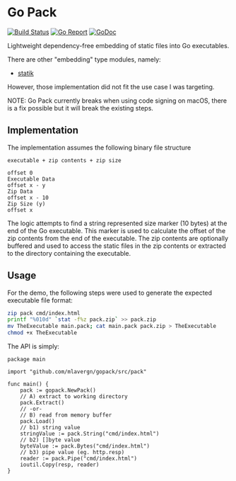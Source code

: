 # Go Pack

[![Build Status](https://github.com/mlavergn/gopack/actions/workflows/build.yml/badge.svg)](https://github.com/mlavergn/gopack/actions/workflows/build.yml)
[![Go Report](https://goreportcard.com/badge/github.com/mlavergn/gopack)](https://goreportcard.com/report/github.com/mlavergn/gopack)
[![GoDoc](https://godoc.org/github.com/mlavergn/gopack/src/gopack?status.svg)](https://godoc.org/github.com/mlavergn/gopack/src/gopack)

Lightweight dependency-free embedding of static files into Go executables.

There are other "embedding" type modules, namely:

- [statik](https://github.com/rakyll/statik)

However, those implementation did not fit the use case I was targeting.

NOTE: Go Pack currently breaks when using code signing on macOS, there is a fix possible but it will break the existing steps.

## Implementation

The implementation assumes the following binary file structure

```text
executable + zip contents + zip size

offset 0
Executable Data
offset x - y
Zip Data
offset x - 10
Zip Size (y)
offset x
```

The logic attempts to find a string represented size marker (10 bytes) at the end of the Go executable. This marker is used
to calculate the offset of the zip contents from the end of the executable. The zip contents are optionally buffered
and used to access the static files in the zip contents or extracted to the directory containing the executable.

## Usage

For the demo, the following steps were used to generate the expected executable file format:

```bash
zip pack cmd/index.html
printf "%010d" `stat -f%z pack.zip` >> pack.zip
mv TheExecutable main.pack; cat main.pack pack.zip > TheExecutable
chmod +x TheExecutable
```

The API is simply:

```golang
package main

import "github.com/mlavergn/gopack/src/pack"

func main() {
    pack := gopack.NewPack()
    // A) extract to working directory
    pack.Extract()
    // -or-
    // B) read from memory buffer
    pack.Load()
    // b1) string value
    stringValue := pack.String("cmd/index.html")
    // b2) []byte value
    byteValue := pack.Bytes("cmd/index.html")
    // b3) pipe value (eg. http.resp)
    reader := pack.Pipe("cmd/index.html")
    ioutil.Copy(resp, reader)
}
```
